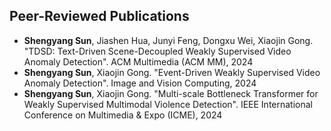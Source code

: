 ## Peer-Reviewed Publications

<ul style="margin:0 0 5px;">
  <li><autocolor><strong>Shengyang Sun</strong>, Jiashen Hua, Junyi Feng, Dongxu Wei, Xiaojin Gong. "TDSD: Text-Driven Scene-Decoupled Weakly Supervised Video Anomaly Detection". ACM Multimedia (ACM MM), 2024
</autocolor></a></li>
  <li><autocolor><strong>Shengyang Sun</strong>, Xiaojin Gong. "Event-Driven Weakly Supervised Video Anomaly Detection". Image and Vision Computing, 2024</autocolor></a></li>
  <li><autocolor><strong>Shengyang Sun</strong>, Xiaojin Gong. "Multi-scale Bottleneck Transformer for Weakly Supervised Multimodal Violence Detection". IEEE International Conference on Multimedia & Expo (ICME), 2024</autocolor></a></li>
</ul>
